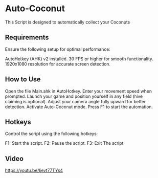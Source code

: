 # Auto-Coconut
This Script is designed to automatically collect your Coconuts

## Requirements
Ensure the following setup for optimal performance:

AutoHotkey (AHK) v2 installed.
30 FPS or higher for smooth functionality.
1920x1080 resolution for accurate screen detection.

## How to Use
Open the file Main.ahk in AutoHotkey.
Enter your movement speed when prompted.
Launch your game and position yourself in any field (hive claiming is optional).
Adjust your camera angle fully upward for better detection.
Activate Auto-Coconut mode.
Press F1 to start the automation.

## Hotkeys
Control the script using the following hotkeys:

F1: Start the script.
F2: Pause the script.
F3: Exit The script

## Video

https://youtu.be/Ijevt77TYs4

